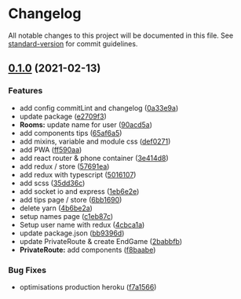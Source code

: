 # Changelog

All notable changes to this project will be documented in this file. See [standard-version](https://github.com/conventional-changelog/standard-version) for commit guidelines.

## [0.1.0](https://github.com/happy-game/client/compare/v0.0.0...v0.1.0) (2021-02-13)


### Features

* add config commitLint and changelog ([0a33e9a](https://github.com/happy-game/client/commit/0a33e9a8bf68c0a1962a374007133ba2cdeb1c6b))
* update package ([e2709f3](https://github.com/happy-game/client/commit/e2709f33b8f1003b0e5b779c03cdefc77698ea10))
* **Rooms:** update name for user ([90acd5a](https://github.com/happy-game/client/commit/90acd5ab43755b71ed6116ab3538c70c1a5b587a))
* add components tips ([65af6a5](https://github.com/happy-game/client/commit/65af6a5338210a3680efcee98ae082bec35d887e))
* add mixins, variable and module css ([def0271](https://github.com/happy-game/client/commit/def02712a6de27dab9e912b2a724de55c70fda9f))
* add PWA ([ff590aa](https://github.com/happy-game/client/commit/ff590aaceb11a8c8ed263009a1916ee359e503a8))
* add react router & phone container ([3e414d8](https://github.com/happy-game/client/commit/3e414d80675e1fcef41c06fa6fcbaaf1a4adf020))
* add redux / store ([57691ea](https://github.com/happy-game/client/commit/57691ea975036619ba2d6819bb2ff5ed72f4b4f8))
* add redux with typescript ([5016107](https://github.com/happy-game/client/commit/50161076e72e7bfd7ab58ee53a3e035a5d62535d))
* add scss ([35dd36c](https://github.com/happy-game/client/commit/35dd36c84156f1e4706ba5ffe11468de1fd7df70))
* add socket io and express ([1eb6e2e](https://github.com/happy-game/client/commit/1eb6e2e416a0a95c1c47164ff04191cffb68f6ac))
* add tips page / store ([6bb1690](https://github.com/happy-game/client/commit/6bb16901dee64711a60b7efe07ec3423a4d402a6))
* delete yarn ([4b6be2a](https://github.com/happy-game/client/commit/4b6be2a1e6d9e18c874d4ee0d6f34ba624a1f67c))
* setup names page ([c1eb87c](https://github.com/happy-game/client/commit/c1eb87cf0d2c9a8e7e0715aa569751ebe3579188))
* Setup user name with redux ([4cbca1a](https://github.com/happy-game/client/commit/4cbca1adb397cf9edcf02ff034e82dac9c097642))
* update package.json ([bb9396d](https://github.com/happy-game/client/commit/bb9396d4bed532f506728812b94202c88d7e4ebf))
* update PrivateRoute & create EndGame ([2babbfb](https://github.com/happy-game/client/commit/2babbfb25aa53a002109dd085fbd910804794821))
* **PrivateRoute:** add components ([f8baabe](https://github.com/happy-game/client/commit/f8baabe3ab4cdb947dc1bb528518a2d699ddc099))


### Bug Fixes

* optimisations production heroku ([f7a1566](https://github.com/happy-game/client/commit/f7a1566aa58da24f8692f7293c1019b3ac83b44f))
